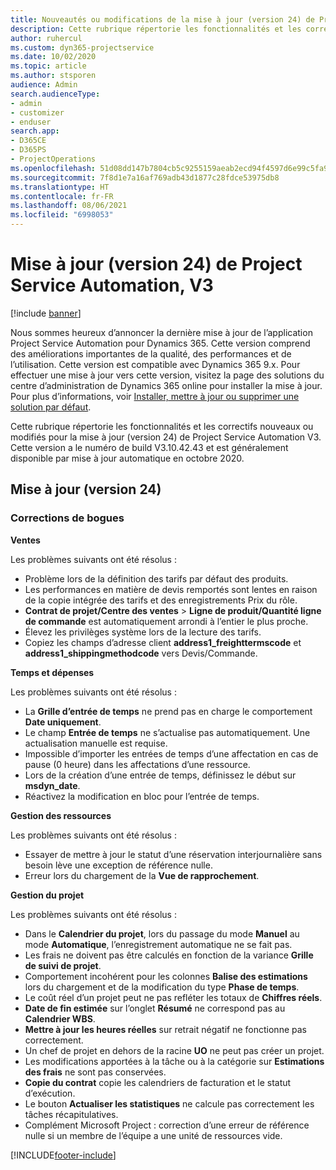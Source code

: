 ```yaml
---
title: Nouveautés ou modifications de la mise à jour (version 24) de Project Service Automation (correctif logiciel), V3
description: Cette rubrique répertorie les fonctionnalités et les correctifs disponibles pour la mise à jour (version 24) de Project Service Automation, V3.
author: ruhercul
ms.custom: dyn365-projectservice
ms.date: 10/02/2020
ms.topic: article
ms.author: stsporen
audience: Admin
search.audienceType:
- admin
- customizer
- enduser
search.app:
- D365CE
- D365PS
- ProjectOperations
ms.openlocfilehash: 51d08dd147b7804cb5c9255159aeab2ecd94f4597d6e99c5fa92efe1246c44d0
ms.sourcegitcommit: 7f8d1e7a16af769adb43d1877c28fdce53975db8
ms.translationtype: HT
ms.contentlocale: fr-FR
ms.lasthandoff: 08/06/2021
ms.locfileid: "6998053"
---
```

# <a name="project-service-automation-update-release-24-v3"></a>Mise à jour (version 24) de Project Service Automation, V3

[!include [banner](../includes/psa-now-project-operations.md)]

Nous sommes heureux d’annoncer la dernière mise à jour de l’application Project Service Automation pour Dynamics 365. Cette version comprend des améliorations importantes de la qualité, des performances et de l’utilisation. Cette version est compatible avec Dynamics 365 9.x. Pour effectuer une mise à jour vers cette version, visitez la page des solutions du centre d’administration de Dynamics 365 online pour installer la mise à jour. Pour plus d’informations, voir [Installer, mettre à jour ou supprimer une solution par défaut](/power-platform/admin/install-remove-preferred-solution).

Cette rubrique répertorie les fonctionnalités et les correctifs nouveaux ou modifiés pour la mise à jour (version 24) de Project Service Automation V3. Cette version a le numéro de build V3.10.42.43 et est généralement disponible par mise à jour automatique en octobre 2020.

## <a name="update-release-24"></a>Mise à jour (version 24)

### <a name="bug-fixes"></a>Corrections de bogues

**Ventes**

Les problèmes suivants ont été résolus :

- Problème lors de la définition des tarifs par défaut des produits.
- Les performances en matière de devis remportés sont lentes en raison de la copie intégrée des tarifs et des enregistrements Prix du rôle.
- **Contrat de projet/Centre des ventes** > **Ligne de produit/Quantité ligne de commande** est automatiquement arrondi à l’entier le plus proche.
- Élevez les privilèges système lors de la lecture des tarifs.
- Copiez les champs d’adresse client **address1_freighttermscode** et **address1_shippingmethodcode** vers Devis/Commande. 


**Temps et dépenses**

Les problèmes suivants ont été résolus :

- La **Grille d’entrée de temps** ne prend pas en charge le comportement **Date uniquement**.
- Le champ **Entrée de temps** ne s’actualise pas automatiquement. Une actualisation manuelle est requise.
- Impossible d’importer les entrées de temps d’une affectation en cas de pause (0 heure) dans les affectations d’une ressource.
- Lors de la création d’une entrée de temps, définissez le début sur **msdyn_date**.
- Réactivez la modification en bloc pour l’entrée de temps.

**Gestion des ressources**

Les problèmes suivants ont été résolus :

- Essayer de mettre à jour le statut d’une réservation interjournalière sans besoin lève une exception de référence nulle.
- Erreur lors du chargement de la **Vue de rapprochement**.


**Gestion du projet**

Les problèmes suivants ont été résolus :

- Dans le **Calendrier du projet**, lors du passage du mode **Manuel** au mode **Automatique**, l’enregistrement automatique ne se fait pas.
- Les frais ne doivent pas être calculés en fonction de la variance **Grille de suivi de projet**.
- Comportement incohérent pour les colonnes **Balise des estimations** lors du chargement et de la modification du type **Phase de temps**.
- Le coût réel d’un projet peut ne pas refléter les totaux de **Chiffres réels**.
- **Date de fin estimée** sur l’onglet **Résumé** ne correspond pas au **Calendrier WBS**.
- **Mettre à jour les heures réelles** sur retrait négatif ne fonctionne pas correctement.
- Un chef de projet en dehors de la racine **UO** ne peut pas créer un projet.
- Les modifications apportées à la tâche ou à la catégorie sur **Estimations des frais** ne sont pas conservées.
- **Copie du contrat** copie les calendriers de facturation et le statut d’exécution.
- Le bouton **Actualiser les statistiques** ne calcule pas correctement les tâches récapitulatives.
- Complément Microsoft Project : correction d’une erreur de référence nulle si un membre de l’équipe a une unité de ressources vide.



[!INCLUDE[footer-include](../includes/footer-banner.md)]